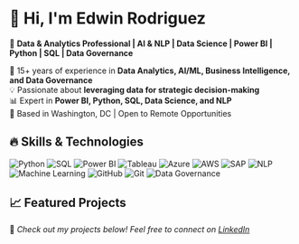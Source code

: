 # 👋 Hi, I'm Edwin Rodriguez
🔹 **Data & Analytics Professional | AI & NLP | Data Science | Power BI | Python | SQL | Data Governance**

🚀 15+ years of experience in **Data Analytics, AI/ML, Business Intelligence, and Data Governance**  
💡 Passionate about **leveraging data for strategic decision-making**  
📊 Expert in **Power BI, Python, SQL, Data Science, and NLP**  
📍 Based in Washington, DC | Open to Remote Opportunities  

## 🔥 Skills & Technologies
![Python](https://img.shields.io/badge/Python-3776AB?style=for-the-badge&logo=python&logoColor=white)
![SQL](https://img.shields.io/badge/SQL-4479A1?style=for-the-badge&logo=postgresql&logoColor=white)
![Power BI](https://img.shields.io/badge/Power_BI-F2C811?style=for-the-badge&logo=power-bi&logoColor=black)
![Tableau](https://img.shields.io/badge/Tableau-E97627?style=for-the-badge&logo=tableau&logoColor=white)
![Azure](https://img.shields.io/badge/Azure-0078D4?style=for-the-badge&logo=microsoft-azure&logoColor=white)
![AWS](https://img.shields.io/badge/AWS-232F3E?style=for-the-badge&logo=amazon-aws&logoColor=white)
![SAP](https://img.shields.io/badge/SAP-0FAAFF?style=for-the-badge&logo=sap&logoColor=white)
![NLP](https://img.shields.io/badge/NLP-FF6F00?style=for-the-badge&logo=google&logoColor=white)
![Machine Learning](https://img.shields.io/badge/Machine_Learning-00A65A?style=for-the-badge&logo=scikit-learn&logoColor=white)
![GitHub](https://img.shields.io/badge/GitHub-181717?style=for-the-badge&logo=github&logoColor=white)
![Git](https://img.shields.io/badge/Git-F05032?style=for-the-badge&logo=git&logoColor=white)
![Data Governance](https://img.shields.io/badge/Data_Governance-00758F?style=for-the-badge&logo=data&logoColor=white)


## 📈 Featured Projects



💬 _Check out my projects below! Feel free to connect on [LinkedIn](https://www.linkedin.com/in/edwinhrodriguez/)_

